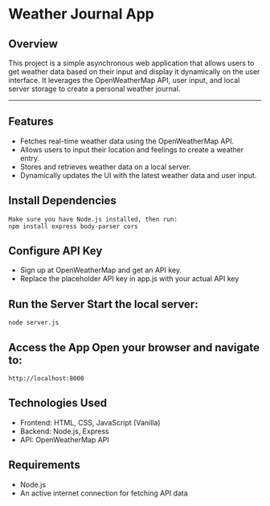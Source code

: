 # Weather Journal App

## Overview

This project is a simple asynchronous web application that allows users to get weather data based on their input
and display it dynamically on the user interface. It leverages the OpenWeatherMap API, user input, and local server
storage to create a personal weather journal.

---

## Features

- Fetches real-time weather data using the OpenWeatherMap API.
- Allows users to input their location and feelings to create a weather entry.
- Stores and retrieves weather data on a local server.
- Dynamically updates the UI with the latest weather data and user input.

## Install Dependencies

    Make sure you have Node.js installed, then run:
    npm install express body-parser cors

## Configure API Key

- Sign up at OpenWeatherMap and get an API key.
- Replace the placeholder API key in app.js with your actual API key

## Run the Server Start the local server:

    node server.js

## Access the App Open your browser and navigate to:

    http://localhost:8000

## Technologies Used

- Frontend: HTML, CSS, JavaScript (Vanilla)
- Backend: Node.js, Express
- API: OpenWeatherMap API

## Requirements

- Node.js
- An active internet connection for fetching API data
